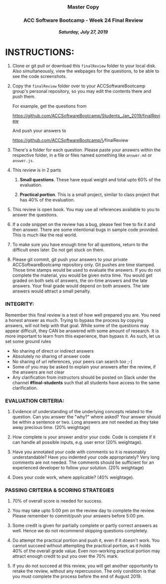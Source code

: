 <center>

### Master Copy
### ACC Software Bootcamp - Week 24 Final Review
##### Saturday, July 27, 2019

</center>

# INSTRUCTIONS:

1. Clone or git pull or download this `finalReview` folder to your local disk. Also simultaneously, view the webpages for the questions, to be able to see the code screenshots.

1. Copy the `finalReview` folder over to your ACCSoftwareBootcamp group's personal repository, so you may edit the contents there and push them.  

    For example, get the questions from

    https://github.com/ACCSoftwareBootcamp/Students_Jan_2019/finalReview

    And push your answers to

    https://github.com/ACCSoftwareBootcamp/\<yourname>\/finalReview

1. There's a folder for each question.  Please paste your answers within the respective folder, in a file or files named something like `answer.md` or `answer.js`.  

1. This review is in 2 parts

    1. **Small questions**.  These have equal weight and total upto 60% of the evaluation.

    2. **Practical portion**.  This is a small project, similar to class project that has 40% of the evaluation.

1. This review is open book.  You may use all references available to you to answer the questions.

1. If a code snippet on the review has a bug, please feel free to fix it and then answer. There are some intentional bugs in sample code provided. This is much like the real world.

1. To make sure you have enough time for all questions, return to the difficult ones later.  Do not get stuck on them.

1. Please git commit, git push your answers to your private ACCSoftwareBootcamp repository only.  Git pushes are time stamped.  Those time stamps would be used to evaluate the answers.  If you do not complete the material, you would be given extra time.  You would get graded on both sets of answers, the on-time answers and the late answers.  Your final grade would depend on both answers. The late answers would attract a small penalty.


### INTEGRITY: 

Remember this final review is a test of how well prepared you are. You need a honest answer as much. Trying to bypass the process by copying answers, will not help with that goal. While some of the questions may appear difficult, they CAN be answered with some amount of research. It is more important to learn from this experience, than bypass it. As such, let us set some ground rules

- No sharing of direct or indirect answers
- Absolutely no sharing of answer code
- No sharing of url references, your peers can search too ;-)
- Some of you may be asked to explain your answers after the review, if the answers are not clear
- Any clarification from instructors should be posted on Slack under the channel **#final-students** such that all students have access to the same clarification. 


### EVALUATION CRITERIA:

1. Evidence of understanding of the underlying concepts related to the question. Can you answer the "why?" where asked?  Your answer should be within a sentence or two.  Long answers are not needed as they take away precious time. (20% weightage)

1. How complete is your answer and/or your code.  Code is complete if it can handle all possible inputs, e.g. user error (20% weightage).

1. Have you annotated your code with comments so it is reasonably understandable?  Have you indented your code appropriately? Very long comments are not needed. The comments should be sufficient for an experienced developer to follow your solution. (20% weightage)

1. Does your code work, where applicable? (40% weightage).


### PASSING CRITERIA & SCORING STRATEGIES

1. 70% of overall score is needed for success. 

1. You may take upto 5:00 pm on the review day to complete the review. Please remember to commit/push your answers before 5:00 pm.

1. Some credit is given for partially complete or partly correct answers as well. Hence we do not recommend skipping questions completely.

1. Do attempt the practical portion and push it, even if it doesn't work. You cannot succeed without attempting the practical portion, as it holds 40% of the overall grade value. Even non-working practical portion may attract enough credit to put you over the 70% mark.

1. If you do not succeed at this review, you will get another opportunity to retake the review, without any repercussion. The only condition is that you must complete the process before the end of August 2019.